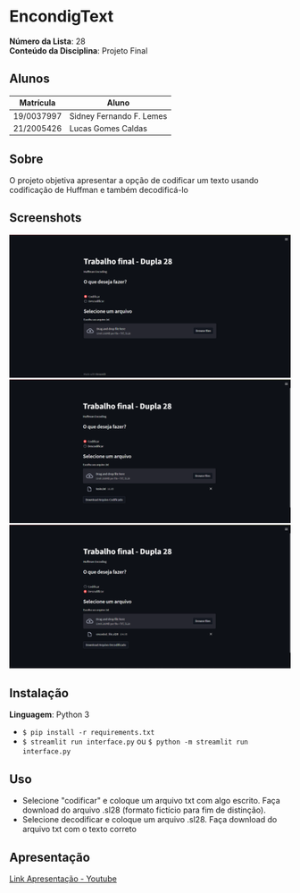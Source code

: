 # EncondigText

**Número da Lista**: 28<br>
**Conteúdo da Disciplina**: Projeto Final<br>

## Alunos
|Matrícula | Aluno |
| -- | -- |
| 19/0037997  |  Sidney Fernando F. Lemes |
| 21/2005426  |  Lucas Gomes Caldas |

## Sobre 
O projeto objetiva apresentar a opção de codificar um texto usando codificação de Huffman e também decodificá-lo 

## Screenshots

![Screenshot_3](img/Screenshot_2.png)
![Screenshot_3](img/Screenshot_3.png)
![Screenshot_3](img/Screenshot_1.png)

## Instalação 
**Linguagem**: Python 3<br>
- ```$ pip install -r requirements.txt```
- ```$ streamlit run interface.py``` ou ```$ python -m streamlit run interface.py ```

## Uso 
- Selecione "codificar" e coloque um arquivo txt com algo escrito. Faça download do arquivo .sl28 (formato fictício para fim de distinção).
- Selecione decodificar e coloque um arquivo .sl28. Faça download do arquivo txt com o texto correto

## Apresentação
[Link Apresentação - Youtube](https://youtu.be/zjLStk-39AA)